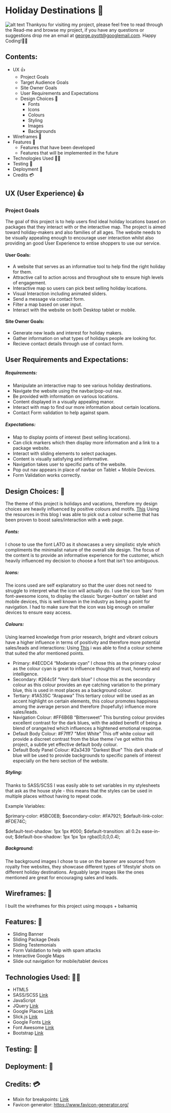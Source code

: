 
# Holiday Destinations 🎪
![alt text](https://geomint.github.io/holiday-destinations-v2/assets/images/mutli-device-screenshot.png)
Thankyou for visiting my project, please feel free to read through the Read-me and browse my project, if you have any questions or suggestions drop me an email at george.pyott@googlemail.com. Happy Coding!👨‍💻
## Contents:

* UX 👍
    * Project Goals
    * Target Audience Goals
    * Site Owner Goals
    * User Requirements and Expectations
    * Design Choices 🎨
        * Fonts
        * Icons
        * Colours
        * Styling
        * Images
        * Backgrounds
* Wireframes 🔧
* Features 🎡
    * Features that have been developed
    *  Features that will be implemented in the future
* Technologies Used 👨‍💻
* Testing 🔌
* Deployment 🚀
* Credits 💳


## UX (User Experience) 👍
### Project Goals
The goal of this project is to help users find ideal holiday locations based on packages that they interact with or the interactive map. The project is aimed toward holiday-makers and also families of all ages. The website needs to be visually appealing enough to encourage user interaction whilst also providing an good User Experience to entise shoppers to use our service.

#### User Goals:
* A website that serves as an informative tool to help find the right holiday for them.
* Attractive call to action across and throughout site to ensure high levels of engagement.
* Interactive map so users can pick best selling holiday locations.
* Visual Interaction including animated sliders.
* Send a message via contact form.
* Filter a map based on user input.
* Interact with the website on both Desktop tablet or mobile.

#### Site Owner Goals:
* Generate new leads and interest for holiday makers.
* Gather information on what types of holidays people are looking for.
* Recieve contact details through use of contact form.

## User Requirements and Expectations:
##### Requirements:
* Manipulate an interactive map to see various holiday destinations.
* Navigate the website using the navbar/pop-out nav.
* Be provided with information on various locations.
* Content displayed in a visually appealing manor.
* Interact with map to find our more information about certain locations.
* Contact Form validation to help against spam.

##### Expectations:
* Map to display points of interest (best selling locations).
* Can click markers which then display more information and a link to a package website.
* Interact with sliding elements to select packages.
* Content is visually satisfying and informative.
* Navigation takes user to specific parts of the website.
* Pop out nav appears in place of navbar on Tablet + Mobile Devices.
* Form Validation works correctly.

## Design Choices: 🎨

The theme of this project is holidays and vacations, therefore my design choices are heavily influenced by positive colours and motifs. <a href='https://www.crazyegg.com/blog/colors-proven-to-boost-sales/'>This</a> Using the resources in this blog I was able to pick out a colour scheme that has been proven to boost sales/interaction with a web page.

##### Fonts: 
I chose to use the font LATO as it showcases a very simplistic style which compliments the minimalist nature of the overall site design. The focus of the content is to provide an informative experience for the customer, which heavily influenced my decision to choose a font that isn't too ambiguous.

##### Icons: 
The icons used are self explanatory so that the user does not need to struggle to interpret what the icon will actually do. I use the icon ‘bars’ from font-awesome icons, to display the classic ‘burger-button’ on tablet and mobile devices, this is well known in the industry as being a point for navigation. I had to make sure that the icon was big enough on smaller devices to ensure easy access.

##### Colours:
Using learned knowledge from prior research, bright and vibrant colours have a higher influence in terms of positivity and therefore more potential sales/leads and interactions: Using <a href='[Generate - Coolors.co](https://coolors.co/d9f0ff-5bc0eb-e55934-fa7921-fde74c)'>This</a> i was able to find a colour scheme that suited the afor mentioned points.

* Primary: #4ECDC4 “Moderate cyan” I chose this as the primary colour as the colour cyan is great to influence thoughts of trust, honesty and intelligence.
* Secondary: #264c5f “Very dark blue” I chose this as the secondary colour as this colour provides an eye catching variation to the primary blue, this is used in most places as a background colour.
* Tertiary: #1A535C “Arapawa” This tertiary colour will be used as an accent highlight on certain elements, this colour promotes happiness among the average person and therefore (hopefully) influence more sales/leads.
* Navigation Colour: #FF6B6B “Bittersweet” This bursting colour provides excellent contrast for the dark blues, with the added benefit of being a blend of orange/red which influences a hightened emotional response.
* Default Body Colour: #F7fff7 "Mint White" This off white colour will provide a discreet contrast from the blue theme i've got within this project, a subtle yet effective default body colour.
* Default Body Panel Colour: #2a3439 "Darkest Blue" This dark shade of blue will be used to provide backgrounds to specific panels of interest especially on the hero section of the website.

##### Styling: 

Thanks to SASS/SCSS I was easily able to set variables in my stylesheets that ask as the house style - this means that the styles can be used in multiple places without having to repeat code. 

Example Variables:

$primary-color: #5BC0EB; 
$secondary-color: #FA7921;
$default-link-color: #FDE74C;
 
$default-text-shadow: 1px 1px #000;
$default-transition: all 0.2s ease-in-out;
$default-box-shadow: 1px 1px 1px rgba(0,0,0,0.4);

##### Background:
The background images I chose to use on the banner are sourced from royalty free websites, they showcase different types of ‘lifestyle’ shots on different holiday destinations. Arguably large images like the ones mentioned are great for encouraging sales and leads. 

## Wireframes: 🔧
I built the wireframes for this project using moqups + balsamiq


## Features: 🎡

* Sliding Banner
* Sliding Package Deals
* Sliding Testemonials
* Form Validation to help with spam attacks
* Interactive Google Maps
* Slide out navigation for mobile/tablet devices

## Technologies Used: 👨‍💻

* HTML5
* SASS/SCSS <a href="[Sass: Syntactically Awesome Style Sheets](https://sass-lang.com/)">Link</a>
* JavaScript
* JQuery <a href="[jQuery](https://jquery.com/)">Link</a>
* Google Places <a href="[Overview  \|  Places API  |  Google Developers](https://developers.google.com/places/web-service/intro)">Link</a>
* Slick.js <a href="[slick - the last carousel you'll ever need](https://kenwheeler.github.io/slick/)">Link</a>
* Google Fonts <a href="[Google Fonts](https://fonts.google.com/)">Link</a>
* Font Awesome <a href="[Font Awesome](https://fontawesome.com/icons?d=gallery)">Link</a>
* Bootstrap <a href="[Bootstrap · The most popular HTML, CSS, and JS library in the world.](https://getbootstrap.com/)">Link</a>

## Testing: 🔌
## Deployment: 🚀
## Credits: 💳

* Mixin for breakpoints: <a href="[Creating a Dead Simple Sass Mixin to Handle Responsive Breakpoints](https://medium.com/developing-with-sass/creating-a-dead-simple-sass-mixin-to-handle-responsive-breakpoints-889927b37740)">Link</a>
* Favicon generator: https://www.favicon-generator.org/


